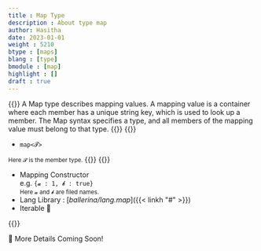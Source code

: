 ```yaml
---
title : Map Type
description : About type map
author: Hasitha
date: 2023-01-01
weight : 5210
btype : [maps]
blang : [type]
bmodule : [map]
highlight : []
draft : true
---
```

{{<md class="summary">}}
A Map type describes mapping values. A mapping value is a container where each member has a unique string key, which is used to look up a member. The Map syntax specifies a type, and all members of the mapping value must belong to that type.
{{</md>}}
{{<md class="syntax">}}

* `map<𝓣>`

<small>Here 𝓣 is the member type.</small>
{{</md>}}
{{<md class="tldr">}}

* Mapping Constructor<br> e.g. `{𝓪 : 1, 𝓫 : true}` <br> <small>Here 𝓪 and 𝓫 are filed names.</small>
* Lang Library : [*ballerina/lang.map*]({{< linkh "#" >}})
* Iterable 🔁

{{</md>}}
<!--more-->

🚧 More Details Coming Soon!
